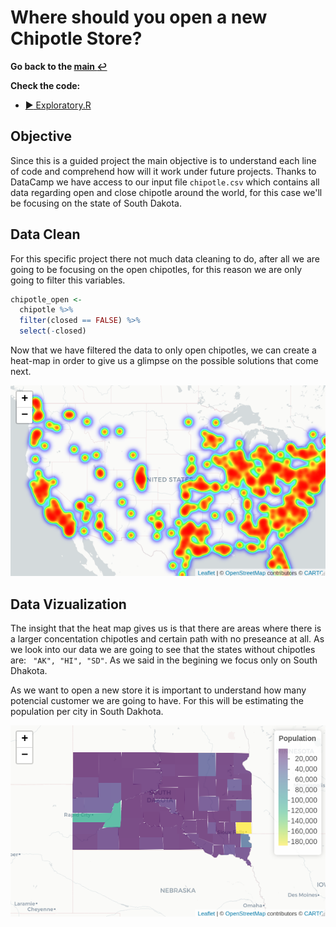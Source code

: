 # Where should you open a new Chipotle Store?

**Go back to the [main :leftwards_arrow_with_hook: ](https://github.com/ricardohuapaya/Portafolio/blob/main/README.md)** 

**Check the code:**

- [:arrow_forward: Exploratory.R ](https://github.com/ricardohuapaya/Portafolio/blob/main/Projects/chipotl_locations/exploratory_analysis.R)

## Objective
Since this is a guided project the main objective is to understand each line of code and comprehend how will it work under future projects. Thanks to DataCamp we have access to our input file `chipotle.csv` which contains all data regarding open and close chipotle around the world, for this case we'll be focusing on the state of South Dakota.

## Data Clean
For this specific project there not much data cleaning to do, after all we are going to be focusing on the open chipotles, for this reason we are only going to filter this variables.

```R
chipotle_open <-
  chipotle %>% 
  filter(closed == FALSE) %>% 
  select(-closed)
```

Now that we have filtered the data to only open chipotles, we can create a heat-map in order to give us a glimpse on the possible solutions that come next. 

![HeatMap](https://github.com/ricardohuapaya/Portafolio/blob/main/Projects/chipotl_locations/Images/heatmap.png)

## Data Vizualization

The insight that the heat map gives us is that there are areas where there is a larger concentation chipotles and certain path with no preseance at all. As we look into our data we are going to see that the states without chipotles are: ``` "AK", "HI", "SD"```. As we said in the begining we focus only on South Dhakota. 

As we want to open a new store it is important to understand how many potencial customer we are going to have. For this will be estimating the population per city in South Dakhota. 

![SD](https://github.com/ricardohuapaya/Portafolio/blob/main/Projects/chipotl_locations/Images/SD%20Population.png)
